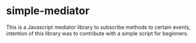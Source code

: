 # simple-mediator
This is a Javascript mediator library to subscribe methods to certain events, intention of this library was to contribute with a simple script for beginners.
